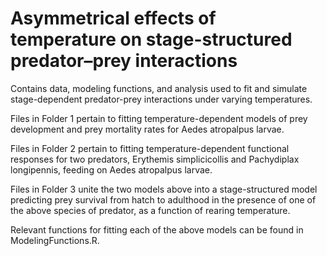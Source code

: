 # Asymmetrical effects of temperature on stage-structured predator–prey interactions
Contains data, modeling functions, and analysis used to fit and simulate stage-dependent predator-prey interactions under varying temperatures.

Files in Folder 1 pertain to fitting temperature-dependent models of prey development and prey mortality rates for Aedes atropalpus larvae.

Files in Folder 2 pertain to fitting temperature-dependent functional responses for two predators, Erythemis simplicicollis and Pachydiplax longipennis, feeding on Aedes atropalpus larvae.

Files in Folder 3 unite the two models above into a stage-structured model predicting prey survival from hatch to adulthood in the presence of one of the above species of predator, as a function of rearing temperature.

Relevant functions for fitting each of the above models can be found in ModelingFunctions.R.

